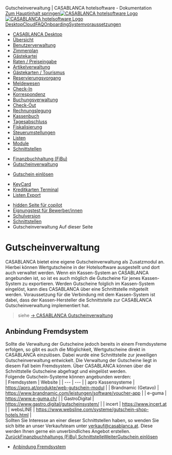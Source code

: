 Gutscheinverwaltung | CASABLANCA hotelsoftware - Dokumentation  
[Zum Hauptinhalt springen](https://docs.casablanca.at/desktop/interfaces/voucher_management/#__docusaurus_skipToContent_fallback)[![CASABLANCA hotelsoftware Logo](https://docs.casablanca.at/img/logo.png) ![CASABLANCA hotelsoftware Logo](https://docs.casablanca.at/img/Casablanca_LOGO_2022_neg.png)](https://docs.casablanca.at/) [Desktop](https://docs.casablanca.at/desktop/desktop/)[Cloud](https://docs.casablanca.at/cloud/cloud_systems/)[FAQ](https://docs.casablanca.at/faq)[Onboarding](https://docs.casablanca.at/onboarding/fiscalization)[Systemvoraussetzungen](https://docs.casablanca.at/system_requirements)  
* [CASABLANCA Desktop](https://docs.casablanca.at/desktop/desktop/)
* [Übersicht](https://docs.casablanca.at/desktop/interface/)
* [Benutzerverwaltung](https://docs.casablanca.at/desktop/user_management/)
* [Zimmerplan](https://docs.casablanca.at/desktop/room_plan/)
* [Gästekartei](https://docs.casablanca.at/desktop/guest_profile/)
* [Raten / Preiseingabe](https://docs.casablanca.at/desktop/raten/)
* [Artikelverwaltung](https://docs.casablanca.at/desktop/articles/)
* [Gästekarten / Tourismus](https://docs.casablanca.at/desktop/guest_cards/)
* [Reservierungsvorgang](https://docs.casablanca.at/desktop/reservation_process/)
* [Meldewesen](https://docs.casablanca.at/desktop/registration/)
* [Check-In](https://docs.casablanca.at/desktop/check_in/)
* [Korrespondenz](https://docs.casablanca.at/desktop/correspondence/)
* [Buchungsverwaltung](https://docs.casablanca.at/desktop/account/)
* [Check-Out](https://docs.casablanca.at/desktop/check-out/)
* [Rechnungslegung](https://docs.casablanca.at/desktop/accounting/)
* [Kassenbuch](https://docs.casablanca.at/desktop/cashbook/)
* [Tagesabschluss](https://docs.casablanca.at/desktop/daily_closing/)
* [Fiskalisierung](https://docs.casablanca.at/desktop/fiscalization/)
* [Steuerumstellungen](https://docs.casablanca.at/desktop/tax_changes/)
* [Listen](https://docs.casablanca.at/desktop/lists/)
* [Module](https://docs.casablanca.at/desktop/module/)
* [Schnittstellen](https://docs.casablanca.at/desktop/interfaces/)
+ [Finanzbuchhaltung (FiBu)](https://docs.casablanca.at/desktop/interfaces/fibu/)
+ [Gutscheinverwaltung](https://docs.casablanca.at/desktop/interfaces/voucher_management/)
- [Gutschein einlösen](https://docs.casablanca.at/desktop/interfaces/voucher_management/redeem_voucher)
+ [KeyCard](https://docs.casablanca.at/desktop/interfaces/keycard/)
+ [Kreditkarten Terminal](https://docs.casablanca.at/desktop/interfaces/payment_terminal/)
+ [Listen Export](https://docs.casablanca.at/desktop/interfaces/list_export/)
* [hidden Seite für copilot](https://docs.casablanca.at/desktop/hidden_copilot)
* [Eignungstest für Bewerber/innen](https://docs.casablanca.at/desktop/qualification)
* [Schulversion](https://docs.casablanca.at/desktop/schoolversion)  
* [Schnittstellen](https://docs.casablanca.at/desktop/interfaces/)
* Gutscheinverwaltung
Auf dieser Seite

# Gutscheinverwaltung  
CASABLANCA bietet eine eigene Gutscheinverwaltung als Zusatzmodul an. Hierbei können Wertgutscheine in der Hotelsoftware ausgestellt und dort auch verwaltet werden. Wenn ein Kassen-System an CASABLANCA angebunden ist, so ist es auch möglich die Gutscheine für jenes Kassen-System zu exportieren. Werden Gutscheine folglich im Kassen-System eingelöst, kann dies CASABLANCA über eine Schnittstelle mitgeteilt werden. Voraussetzung für die Verbindung mit dem Kassen-System ist dabei, dass der Kassen-Hersteller die Schnittstelle zur CASABLANCA Gutscheinverwaltung implementiert hat.  
> siehe [-> CASABLANCA Gutscheinverwaltung](https://www.casablanca.at/gutscheinverwaltung/)

## Anbindung Fremdsystem[](https://docs.casablanca.at/desktop/interfaces/voucher_management/#anbindung-fremdsystem "Direkter Link zu Anbindung Fremdsystem")  
Sollte die Verwaltung der Gutscheine jedoch bereits in einem Fremdsysteme erfolgen, so gibt es auch die Möglichkeit, Wertgutscheine direkt in CASABLANCA einzulösen. Dabei wurde eine Schnittstelle zur jeweiligen Gutscheinverwaltung entwickelt. Die Verwaltung der Gutscheine liegt in diesem Fall beim Fremdsystem. Über CASABLANCA können über die Schnittstelle Gutscheine abgefragt und eingelöst werden.  
Folgende Gutschein-Systeme können angebunden werden:  
| Fremdsystem | Website |
| --- | --- |
| apro Kassensysteme | <https://apro.at/produkte/web-gutschein-modul> |
| Brandnamic (Getavo) | <https://www.brandnamic.com/leistungen/software/voucher-app> |
| e-guma | <https://www.e-guma.ch/> |
| GastroDigital | <https://www.gastro.digital/gutscheinsystem/> |
| incert | <https://www.incert.at> |
| websLINE | <https://www.websline.com/systeme/gutschein-shop-hotels.html> |  
Sollten Sie Interesse an einer dieser Schnittstellen haben, so wenden Sie sich bitte an unser Verkaufsteam unter verkauf@casablanca.at. Diese werden Ihnen gerne ein unverbindliches Angebot erstellen.  
[ZurückFinanzbuchhaltungs (FiBu) Schnittstelle](https://docs.casablanca.at/desktop/interfaces/fibu/)[WeiterGutschein einlösen](https://docs.casablanca.at/desktop/interfaces/voucher_management/redeem_voucher)  
* [Anbindung Fremdsystem](https://docs.casablanca.at/desktop/interfaces/voucher_management/#anbindung-fremdsystem)